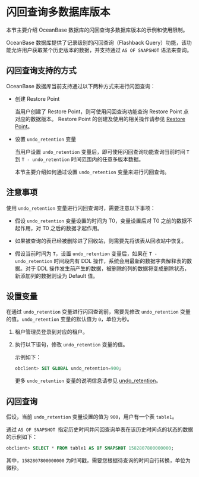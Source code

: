 闪回查询多数据库版本 
===============================

本节主要介绍 OceanBase 数据库的闪回查询多数据库版本的示例和使用限制。

OceanBase 数据库提供了记录级别的闪回查询（Flashback Query）功能，该功能允许用户获取某个历史版本的数据，并支持通过 `AS OF SNAPSHOT` 语法来查询。

闪回查询支持的方式 
------------------------------

OceanBase 数据库当前支持通过以下两种方式来进行闪回查询：

* 创建 Restore Point

  当用户创建了 Restore Point，则可使用闪回查询功能查询 Restore Point 点对应的数据版本。 Restore Point 的创建及使用的相关操作请参见 [Restore Point](../1.administrator-guide-flashback/5.restore-point.md)。
  

* 设置 `undo_retention` 变量

  当用户设置 `undo_retention` 变量后，即可使用闪回查询功能查询当前时间 `T` 到 `T - undo_retention` 时间范围内的任意多版本数据。

  本节主要介绍如何通过设置 `undo_retention` 变量来进行闪回查询。
  




注意事项 
-------------------------

使用 `undo_retention` 变量进行闪回查询时，需要注意以下事项：

* 假设 `undo_retention` 变量设置的时间为 T0，变量设置后对 T0 之前的数据不起作用，对 T0 之后的数据才起作用。

  

* 如果被查询的表已经被删除进了回收站，则需要先将该表从回收站中恢复。


  

*
  假设当前时间为 `T`，设置 `undo_retention` 变量后，如果在 `T - undo_retention` 时间段内有 DDL 操作，系统会用最新的数据字典解释表的数据。对于 DDL 操作发生前产生的数据，被删除的列的数据将变成删除状态，新添加列的数据则设为 Default 值。
  




设置变量 
-------------------------

在通过 `undo_retention` 变量进行闪回查询前，需要先修改 `undo_retention` 变量的值。`undo_retention` 变量的默认值为 `0`，单位为秒。

1. 租户管理员登录到对应的租户。

   

2. 执行以下语句，修改 `undo_retention` 变量的值。

   示例如下：

   ```sql
   obclient> SET GLOBAL undo_retention=900;
   ```

   

   更多 `undo_retention` 变量的说明信息请参见 [undo_retention](../../../12.reference-guide/2.system-variables/94.undo_retention.md)。
   




闪回查询 
-------------------------

假设，当前 `undo_retention` 变量设置的值为 `900`，用户有一个表 `table1`。

通过 `AS OF SNAPSHOT `指定历史时间并闪回查询单表在该历史时间点的状态的数据的示例如下：

```sql
obclient> SELECT * FROM table1 AS OF SNAPSHOT 1582807800000000;
```



其中，`1582807800000000` 为时间戳，需要您根据待查询的时间自行转换，单位为微秒。
